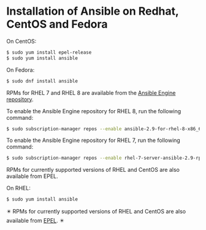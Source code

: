 # Installation of Ansible on Redhat, CentOS and Fedora

On CentOS:
~~~sh
$ sudo yum install epel-release
$ sudo yum install ansible
~~~
On Fedora:
~~~sh
$ sudo dnf install ansible
~~~
RPMs for RHEL 7 and RHEL 8 are available from the [Ansible Engine repository](https://access.redhat.com/articles/3174981).

To enable the Ansible Engine repository for RHEL 8, run the following command:
~~~sh
$ sudo subscription-manager repos --enable ansible-2.9-for-rhel-8-x86_64-rpms
~~~
To enable the Ansible Engine repository for RHEL 7, run the following command:
~~~sh
$ sudo subscription-manager repos --enable rhel-7-server-ansible-2.9-rpms
~~~
RPMs for currently supported versions of RHEL and CentOS are also available from EPEL.

On RHEL:
~~~sh
$ sudo yum install ansible
~~~
:eight_pointed_black_star: RPMs for currently supported versions of RHEL and CentOS are also available from [EPEL](https://fedoraproject.org/wiki/EPEL). :eight_pointed_black_star:
